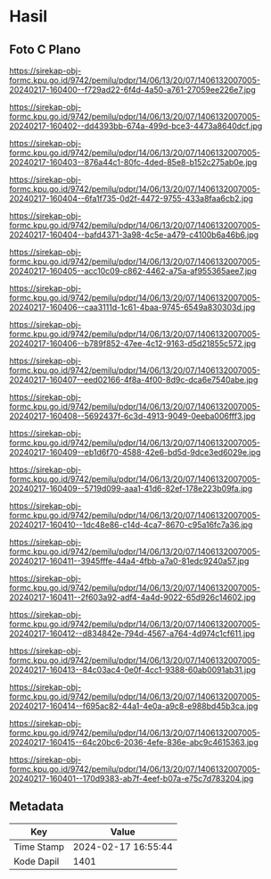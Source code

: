 # Hasil

## Foto C Plano

https://sirekap-obj-formc.kpu.go.id/9742/pemilu/pdpr/14/06/13/20/07/1406132007005-20240217-160400--f729ad22-6f4d-4a50-a761-27059ee226e7.jpg

https://sirekap-obj-formc.kpu.go.id/9742/pemilu/pdpr/14/06/13/20/07/1406132007005-20240217-160402--dd4393bb-674a-499d-bce3-4473a8640dcf.jpg

https://sirekap-obj-formc.kpu.go.id/9742/pemilu/pdpr/14/06/13/20/07/1406132007005-20240217-160403--876a44c1-80fc-4ded-85e8-b152c275ab0e.jpg

https://sirekap-obj-formc.kpu.go.id/9742/pemilu/pdpr/14/06/13/20/07/1406132007005-20240217-160404--6fa1f735-0d2f-4472-9755-433a8faa6cb2.jpg

https://sirekap-obj-formc.kpu.go.id/9742/pemilu/pdpr/14/06/13/20/07/1406132007005-20240217-160404--bafd4371-3a98-4c5e-a479-c4100b6a46b6.jpg

https://sirekap-obj-formc.kpu.go.id/9742/pemilu/pdpr/14/06/13/20/07/1406132007005-20240217-160405--acc10c09-c862-4462-a75a-af955365aee7.jpg

https://sirekap-obj-formc.kpu.go.id/9742/pemilu/pdpr/14/06/13/20/07/1406132007005-20240217-160406--caa3111d-1c61-4baa-9745-6549a830303d.jpg

https://sirekap-obj-formc.kpu.go.id/9742/pemilu/pdpr/14/06/13/20/07/1406132007005-20240217-160406--b789f852-47ee-4c12-9163-d5d21855c572.jpg

https://sirekap-obj-formc.kpu.go.id/9742/pemilu/pdpr/14/06/13/20/07/1406132007005-20240217-160407--eed02166-4f8a-4f00-8d9c-dca6e7540abe.jpg

https://sirekap-obj-formc.kpu.go.id/9742/pemilu/pdpr/14/06/13/20/07/1406132007005-20240217-160408--5692437f-6c3d-4913-9049-0eeba006fff3.jpg

https://sirekap-obj-formc.kpu.go.id/9742/pemilu/pdpr/14/06/13/20/07/1406132007005-20240217-160409--eb1d6f70-4588-42e6-bd5d-9dce3ed6029e.jpg

https://sirekap-obj-formc.kpu.go.id/9742/pemilu/pdpr/14/06/13/20/07/1406132007005-20240217-160409--5719d099-aaa1-41d6-82ef-178e223b09fa.jpg

https://sirekap-obj-formc.kpu.go.id/9742/pemilu/pdpr/14/06/13/20/07/1406132007005-20240217-160410--1dc48e86-c14d-4ca7-8670-c95a16fc7a36.jpg

https://sirekap-obj-formc.kpu.go.id/9742/pemilu/pdpr/14/06/13/20/07/1406132007005-20240217-160411--3945fffe-44a4-4fbb-a7a0-81edc9240a57.jpg

https://sirekap-obj-formc.kpu.go.id/9742/pemilu/pdpr/14/06/13/20/07/1406132007005-20240217-160411--2f603a92-adf4-4a4d-9022-65d926c14602.jpg

https://sirekap-obj-formc.kpu.go.id/9742/pemilu/pdpr/14/06/13/20/07/1406132007005-20240217-160412--d834842e-794d-4567-a764-4d974c1cf611.jpg

https://sirekap-obj-formc.kpu.go.id/9742/pemilu/pdpr/14/06/13/20/07/1406132007005-20240217-160413--84c03ac4-0e0f-4cc1-9388-60ab0091ab31.jpg

https://sirekap-obj-formc.kpu.go.id/9742/pemilu/pdpr/14/06/13/20/07/1406132007005-20240217-160414--f695ac82-44a1-4e0a-a9c8-e988bd45b3ca.jpg

https://sirekap-obj-formc.kpu.go.id/9742/pemilu/pdpr/14/06/13/20/07/1406132007005-20240217-160415--64c20bc6-2036-4efe-836e-abc9c4615363.jpg

https://sirekap-obj-formc.kpu.go.id/9742/pemilu/pdpr/14/06/13/20/07/1406132007005-20240217-160401--170d9383-ab7f-4eef-b07a-e75c7d783204.jpg


## Metadata

| Key        | Value               |
| ---------- | ------------------- |
| Time Stamp | 2024-02-17 16:55:44 |
| Kode Dapil | 1401                |



